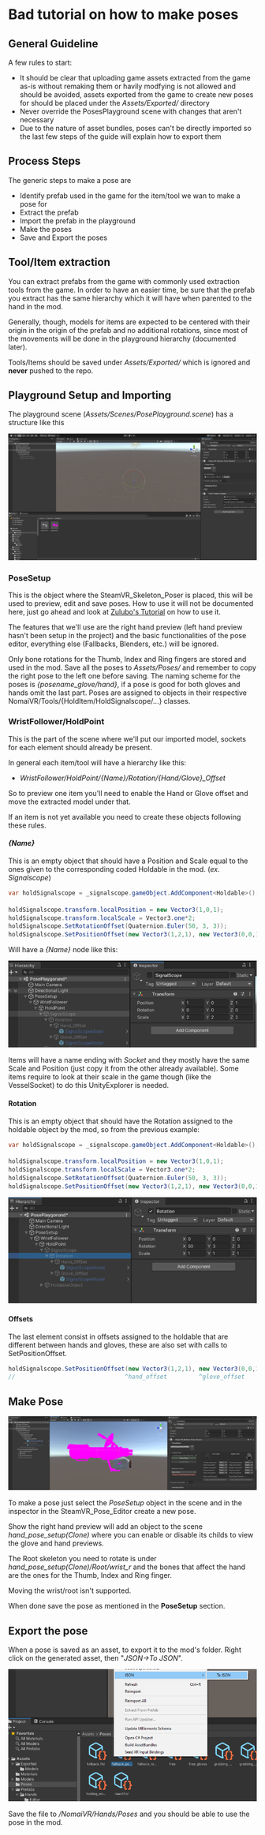 # Bad tutorial on how to make poses
## General Guideline
A few rules to start:

- It should be clear that uploading game assets extracted from the game as-is without remaking them or havily modfying is not allowed and should be avoided, assets exported from the game to create new poses for should be placed under the *Assets/Exported/* directory
- Never override the PosesPlayground scene with changes that aren't necessary
- Due to the nature of asset bundles, poses can't be directly imported so the last few steps of the guide will explain how to export them

## Process Steps

The generic steps to make a pose are
- Identify prefab used in the game for the item/tool we wan to make a pose for
- Extract the prefab
- Import the prefab in the playground
- Make the poses
- Save and Export the poses

## Tool/Item extraction

You can extract prefabs from the game with commonly used extraction tools from the game. In order to have an easier time, be sure that the prefab you extract has the same hierarchy which it will have when parented to the hand in the mod.

Generally, though, models for items are expected to be centered with their origin in the origin of the prefab and no additional rotations, since most of the movements will be done in the playground hierarchy (documented later).

Tools/Items should be saved under *Assets/Exported/* which is ignored and **never** pushed to the repo.

## Playground Setup and Importing

The playground scene (*Assets/Scenes/PosePlayground.scene*) has a structure like this

![Playground Hierarchy](img/poses/playground.png)

### PoseSetup

This is the object where the SteamVR_Skeleton_Poser is placed, this will be used to preview, edit and save poses. How to use it will not be documented here, just go ahead and look at [Zulubo's Tutorial](https://www.youtube.com/watch?v=a9EBILq2ep8) on how to use it.

The features that we'll use are the right hand preview (left hand preview hasn't been setup in the project) and the basic functionalities of the pose editor, everything else (Fallbacks, Blenders, etc.) will be ignored.

Only bone rotations for the Thumb, Index and Ring fingers are stored and used in the mod. Save all the poses to *Assets/Poses/* and remember to copy the right pose to the left one before saving. The naming scheme for the poses is *{posename_glove/hand}*, if a pose is good for both gloves and hands omit the last part. Poses are assigned to objects in their respective NomaiVR/Tools/{HoldItem/HoldSignalscope/...} classes.

### WristFollower/HoldPoint

This is the part of the scene where we'll put our imported model, sockets for each element should already be present.

In general each item/tool will have a hierarchy like this:
- *WristFollower/HoldPoint/{Name}/Rotation/{Hand/Glove}_Offset*

So to preview one item you'll need to enable the Hand or Glove offset and move the extracted model under that.

If an item is not yet available you need to create these objects following these rules.

#### *{Name}*
This is an empty object that should have a Position and Scale equal to the ones given to the corresponding coded Holdable in the mod. (*ex. Signalscope*)

```csharp
var holdSignalscope = _signalscope.gameObject.AddComponent<Holdable>();

holdSignalscope.transform.localPosition = new Vector3(1,0,1);
holdSignalscope.transform.localScale = Vector3.one*2;
holdSignalscope.SetRotationOffset(Quaternion.Euler(50, 3, 3));
holdSignalscope.SetPositionOffset(new Vector3(1,2,1), new Vector3(0,0,1));
```

Will have a *{Name}* node like this:

![Signalscope example](img/poses/signalscope_position.png)

Items will have a name ending with *Socket* and they mostly have the same Scale and Position (just copy it from the other already available). Some items require to look at their scale in the game though (like the VesselSocket) to do this UnityExplorer is needed.

#### Rotation
This is an empty object that should have the Rotation assigned to the holdable object by the mod, so from the previous example:

```csharp
var holdSignalscope = _signalscope.gameObject.AddComponent<Holdable>();

holdSignalscope.transform.localPosition = new Vector3(1,0,1);
holdSignalscope.transform.localScale = Vector3.one*2;
holdSignalscope.SetRotationOffset(Quaternion.Euler(50, 3, 3));
holdSignalscope.SetPositionOffset(new Vector3(1,2,1), new Vector3(0,0,1));
```

![Signalscope example](img/poses/signalscope_rotation.png)

#### Offsets

The last element consist in offsets assigned to the holdable that are different between hands and gloves, these are also set with calls to SetPositionOffset.

```csharp
holdSignalscope.SetPositionOffset(new Vector3(1,2,1), new Vector3(0,0,1));
//                               ^hand_offset         ^glove_offset
```

## Make Pose

![Signalscope pose](img/poses/signalscope_pose.PNG)

To make a pose just select the *PoseSetup* object in the scene and in the inspector in the SteamVR_Pose_Editor create a new pose.

Show the right hand preview will add an object to the scene *hand_pose_setup(Clone)* where you can enable or disable its childs to view the glove and hand previews.

The Root skeleton you need to rotate is under *hand_pose_setup(Clone)/Root/wrist_r* and the bones that affect the hand are the ones for the Thumb, Index and Ring finger.

Moving the wrist/root isn't supported.

When done save the pose as mentioned in the **PoseSetup** section.

## Export the pose

When a pose is saved as an asset, to export it to the mod's folder. Right click on the generated asset, then "*JSON->To JSON*".

![Export example](img/poses/export_example.PNG)

Save the file to */NomaiVR/Hands/Poses* and you should be able to use the pose in the mod.
